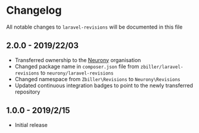 # Changelog

All notable changes to `laravel-revisions` will be documented in this file

## 2.0.0 - 2019/22/03

- Transferred ownership to the [Neurony](https://github.com/Neurony) organisation
- Changed package name in `composer.json` file from `zbiller/laravel-revisions` to `neurony/laravel-revisions`
- Changed namespace from `Zbiller\Revisions` to `Neurony\Revisions`
- Updated continuous integration badges to point to the newly transferred repository  

## 1.0.0 - 2019/2/15

- Initial release